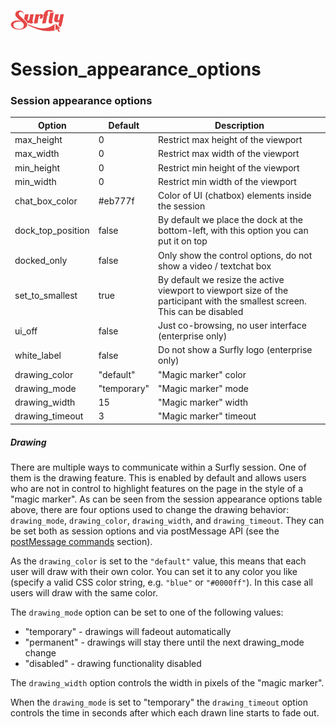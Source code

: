 ![logo](../images/logosmall.png)
# Session_appearance_options


### Session appearance options

|  Option | Default | Description |
| ---------------| ------------|------------|
| max_height | 0  | Restrict max height of the viewport |
| max_width | 0 | Restrict max width of the viewport |
| min_height | 0 | Restrict min height of the viewport |
| min_width | 0 | Restrict min width of the viewport |
| chat_box_color | #eb777f | Color of UI (chatbox) elements inside the session |
| dock_top_position | false | By default we place the dock at the bottom-left, with this option you can put it on top |
| docked_only | false | Only show the control options, do not show a video / textchat box |
| set_to_smallest | true | By default we resize the active viewport to viewport size of the participant with the smallest screen. This can be disabled |
| ui_off | false | Just co-browsing, no user interface (enterprise only) |
| white_label | false | Do not show a Surfly logo (enterprise only) |
| drawing_color | "default" | "Magic marker" color  |
| drawing_mode | "temporary" | "Magic marker" mode  |
| drawing_width | 15 | "Magic marker" width |
| drawing_timeout | 3| "Magic marker" timeout |


##### Drawing

There are multiple ways to communicate within a Surfly session. One of them is
the drawing feature. This is enabled by default and allows users who are not
in control to highlight features on the page in the style of a "magic marker".
As can be seen from the session appearance options table above, there are
four options used to change the drawing behavior: `drawing_mode`, `drawing_color`,
`drawing_width`, and `drawing_timeout`. They can be set both as session options and via postMessage API
(see the [postMessage commands](#postMessage_commands) section).

As the `drawing_color` is set to the `"default"` value, this means that each user will
draw with their own color. You can set it to any color you like (specify a valid CSS
color string, e.g. `"blue"` or `"#0000ff"`). In this case all users will draw
with the same color.

The `drawing_mode` option can be set to one of the following values:
- "temporary" - drawings will fadeout automatically
- "permanent" - drawings will stay there until the next drawing_mode change
- "disabled" - drawing functionality disabled

The `drawing_width` option controls the width in pixels of the "magic marker".

When the `drawing_mode` is set to "temporary" the `drawing_timeout` option
controls the time in seconds after which each drawn line starts to fade out.



